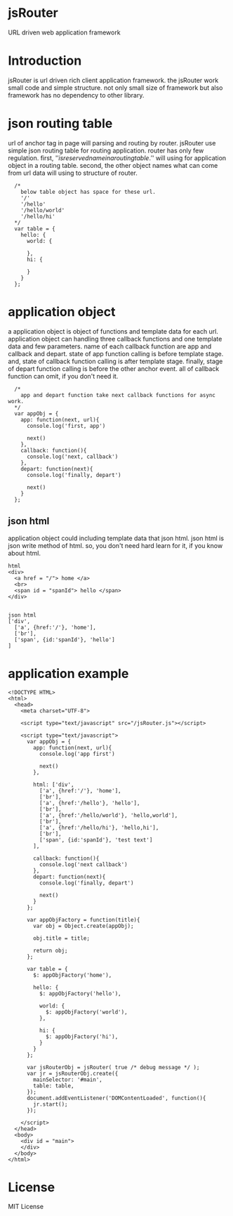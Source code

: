 # jsRouter

URL driven web application framework

# Introduction

jsRouter is url driven rich client application framework. 
the jsRouter work small code and simple structure. 
not only small size of framework but also framework has no dependency to other library.

# json routing table

url of anchor tag in page will parsing and routing by router. 
jsRouter use simple json routing table for routing application. 
router has only few regulation. 
first, '$' is reserved name in a routing table.
'$' will using for application object in a routing table. 
second, the other object names what can come from url data will using to structure of router.

```
  /*
    below table object has space for these url.
    '/'
    '/hello'
    '/hello/world'
    '/hello/hi'
  */
  var table = {
    hello: {
      world: {
        
      },
      hi: {
        
      }
    }
  };
```

# application object

a application object is object of functions and template data for each url. 
application object can handling three callback functions and one template data and few parameters. 
name of each callback function are app and callback and depart. 
state of app function calling is before template stage. 
and, state of callback function calling is after template stage. 
finally, stage of depart function calling is before the other anchor event.
all of callback function can omit, if you don't need it.

```
  /*
    app and depart function take next callback functions for async work.
  */
  var appObj = {
    app: function(next, url){
      console.log('first, app')
      
      next()
    },
    callback: function(){
      console.log('next, callback')
    },
    depart: function(next){
      console.log('finally, depart')
      
      next()
    }
  };
```

## json html

  application object could including template data that json html. 
  json html is json write method of html. 
  so, you don't need hard learn for it, if you know about html.

  ```
  html
  <div>
    <a href = "/"> home </a>
    <br>
    <span id = "spanId"> hello </span>
  </div>


  json html
  ['div',
    ['a', {href:'/'}, 'home'],
    ['br'],
    ['span', {id:'spanId'}, 'hello']
  ]
  ```

# application example

```
<!DOCTYPE HTML>
<html>
  <head>
    <meta charset="UTF-8">
    
    <script type="text/javascript" src="/jsRouter.js"></script>
    
    <script type="text/javascript">
      var appObj = {
        app: function(next, url){
          console.log('app first')
          
          next()
        },
        
        html: ['div',
          ['a', {href:'/'}, 'home'],
          ['br'],
          ['a', {href:'/hello'}, 'hello'],
          ['br'],
          ['a', {href:'/hello/world'}, 'hello,world'],
          ['br'],
          ['a', {href:'/hello/hi'}, 'hello,hi'],
          ['br'],
          ['span', {id:'spanId'}, 'test text']
        ],
        
        callback: function(){
          console.log('next callback')
        },
        depart: function(next){
          console.log('finally, depart')
          
          next()
        }
      };

      var appObjFactory = function(title){
        var obj = Object.create(appObj);
        
        obj.title = title;
        
        return obj;
      };

      var table = {
        $: appObjFactory('home'),
        
        hello: {
          $: appObjFactory('hello'),
          
          world: {
            $: appObjFactory('world'),
          },
          
          hi: {
            $: appObjFactory('hi'),
          }
        }
      };

      var jsRouterObj = jsRouter( true /* debug message */ );
      var jr = jsRouterObj.create({
        mainSelector: '#main',
        table: table,
      });
      document.addEventListener('DOMContentLoaded', function(){
        jr.start();
      });
      
    </script>
  </head>
  <body>
    <div id = "main">
    </div>
  </body>
</html>
```


# License
MIT License